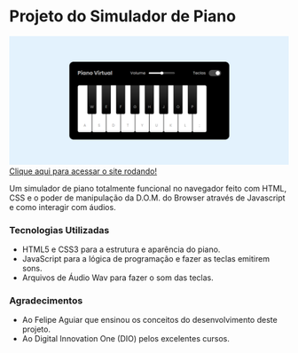# Projeto do Simulador de Piano
![image](https://github.com/AndersonBHBR/piano-virtual/blob/main/PianoVirtual.png)
[Clique aqui para acessar o site rodando!](https://andersonbhbr.github.io/piano-virtual/)

Um simulador de piano totalmente funcional no navegador feito com HTML, CSS e o poder de manipulação da D.O.M. do Browser através de Javascript e como interagir com áudios.

### Tecnologias Utilizadas

- HTML5 e CSS3 para a estrutura e aparência do piano.
- JavaScript para a lógica de programação e fazer as teclas emitirem sons.
- Arquivos de Áudio Wav para fazer o som das teclas.

### Agradecimentos
- Ao Felipe Aguiar que ensinou os conceitos do desenvolvimento deste projeto.
- Ao Digital Innovation One (DIO) pelos excelentes cursos.
